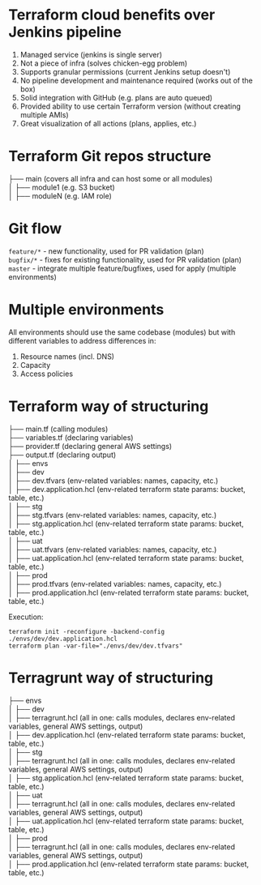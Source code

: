 # Terraform cloud benefits over Jenkins pipeline
1. Managed service (jenkins is single server)  
1. Not a piece of infra (solves chicken-egg problem)  
1. Supports granular permissions (current Jenkins setup doesn't)  
1. No pipeline development and maintenance required (works out of the box)  
1. Solid integration with GitHub (e.g. plans are auto queued)  
1. Provided ability to use certain Terraform version (without creating multiple AMIs)  
1. Great visualization of all actions (plans, applies, etc.)  

# Terraform Git repos structure
├── main (covers all infra and can host some or all modules)  
│   ├── module1 (e.g. S3 bucket)  
│   ├── moduleN (e.g. IAM role)  

# Git flow
`feature/*` - new functionality, used for PR validation (plan)  
`bugfix/*` - fixes for existing functionality, used for PR validation (plan)  
`master` - integrate multiple feature/bugfixes, used for apply (multiple environments)  

# Multiple environments
All environments should use the same codebase (modules) but with different variables to address differences in:
1. Resource names (incl. DNS)
1. Capacity
1. Access policies

# Terraform way of structuring
├── main.tf (calling modules)  
├── variables.tf (declaring variables)  
├── provider.tf (declaring general AWS settings)  
├── output.tf (declaring output)  
│   ├── envs  
│      ├── dev  
│           ├── dev.tfvars (env-related variables: names, capacity, etc.)  
│           ├── dev.application.hcl (env-related terraform state params: bucket, table, etc.)  
│      ├── stg  
│           ├── stg.tfvars (env-related variables: names, capacity, etc.)  
│           ├── stg.application.hcl (env-related terraform state params: bucket, table, etc.)  
│      ├── uat  
│           ├── uat.tfvars (env-related variables: names, capacity, etc.)  
│           ├── uat.application.hcl (env-related terraform state params: bucket, table, etc.)  
│      ├── prod  
│           ├── prod.tfvars (env-related variables: names, capacity, etc.)  
│           ├── prod.application.hcl (env-related terraform state params: bucket, table, etc.)  

Execution:
```
terraform init -reconfigure -backend-config ./envs/dev/dev.application.hcl
terraform plan -var-file="./envs/dev/dev.tfvars"
```

# Terragrunt way of structuring
├── envs  
│   ├── dev  
│        ├── terragrunt.hcl (all in one: calls modules, declares env-related variables, general AWS settings, output)  
│        ├── dev.application.hcl (env-related terraform state params: bucket, table, etc.)  
│   ├── stg  
│        ├── terragrunt.hcl (all in one: calls modules, declares env-related variables, general AWS settings, output)  
│        ├── stg.application.hcl (env-related terraform state params: bucket, table, etc.)  
│   ├── uat  
│        ├── terragrunt.hcl (all in one: calls modules, declares env-related variables, general AWS settings, output)  
│        ├── uat.application.hcl (env-related terraform state params: bucket, table, etc.)  
│   ├── prod  
│        ├── terragrunt.hcl (all in one: calls modules, declares env-related variables, general AWS settings, output)  
│        ├── prod.application.hcl (env-related terraform state params: bucket, table, etc.)  